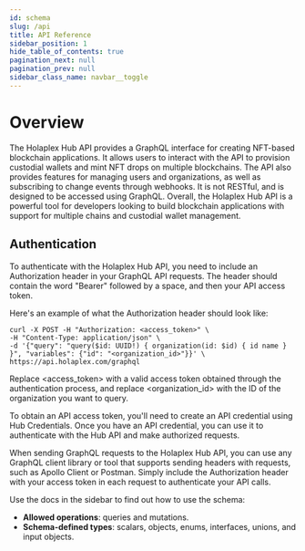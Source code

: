 ```yaml
---
id: schema
slug: /api
title: API Reference
sidebar_position: 1
hide_table_of_contents: true
pagination_next: null
pagination_prev: null
sidebar_class_name: navbar__toggle
---
```


# Overview

The Holaplex Hub API provides a GraphQL interface for creating NFT-based blockchain applications. It allows users to interact with the API to provision custodial wallets and mint NFT drops on multiple blockchains. The API also provides features for managing users and organizations, as well as subscribing to change events through webhooks. It is not RESTful, and is designed to be accessed using GraphQL. Overall, the Holaplex Hub API is a powerful tool for developers looking to build blockchain applications with support for multiple chains and custodial wallet management.

## Authentication

To authenticate with the Holaplex Hub API, you need to include an Authorization header in your GraphQL API requests. The header should contain the word "Bearer" followed by a space, and then your API access token.

Here's an example of what the Authorization header should look like:

```
curl -X POST -H "Authorization: <access_token>" \
-H "Content-Type: application/json" \
-d '{"query": "query($id: UUID!) { organization(id: $id) { id name } }", "variables": {"id": "<organization_id>"}}' \
https://api.holaplex.com/graphql
```

Replace <access_token> with a valid access token obtained through the authentication process, and replace <organization_id> with the ID of the organization you want to query.

To obtain an API access token, you'll need to create an API credential using Hub Credentials. Once you have an API credential, you can use it to authenticate with the Hub API and make authorized requests.

When sending GraphQL requests to the Holaplex Hub API, you can use any GraphQL client library or tool that supports sending headers with requests, such as Apollo Client or Postman. Simply include the Authorization header with your access token in each request to authenticate your API calls.

Use the docs in the sidebar to find out how to use the schema:

- **Allowed operations**: queries and mutations.
- **Schema-defined types**: scalars, objects, enums, interfaces, unions, and input objects.

